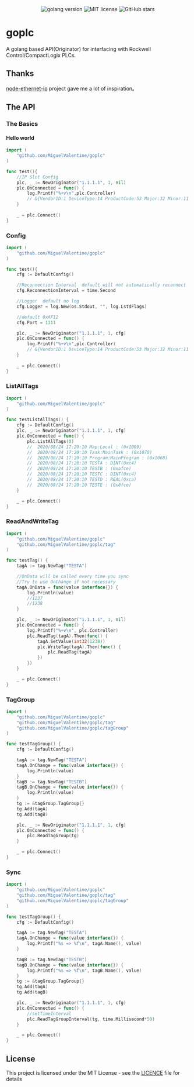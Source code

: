 <div align="center">
    <img src="https://img.shields.io/github/go-mod/go-version/MiguelValentine/goplc?style=flat-square" alt="golang version">
    <img src="https://img.shields.io/github/license/MiguelValentine/goplc?style=flat-square" alt="MIT license"/>
    <img src="https://img.shields.io/github/stars/MiguelValentine/goplc.svg?&amp;style=social&amp;logo=github&amp;label=Stars" alt="GitHub stars">
</div>

# goplc

A golang based API(Originator) for interfacing with Rockwell Control/CompactLogix PLCs.

## Thanks

<a href="https://github.com/cmseaton42/node-ethernet-ip">node-ethernet-ip</a> project gave me a lot of inspiration。

## The API

### The Basics

#### Hello world

```go
import (
    "github.com/MiguelValentine/goplc"
)

func test(){
    //IP Slot Config
    plc, _ := NewOriginator("1.1.1.1", 1, nil)
    plc.OnConnected = func() {
        log.Printf("%+v\n",plc.Controller)
        // &{VendorID:1 DeviceType:14 ProductCode:53 Major:32 Minor:11 Status:12400 SerialNumber:1881423856 Version:32.11 Name:Emulator R32.11}
    }
    
    _ = plc.Connect()
}
```

### Config

```go
import (
    "github.com/MiguelValentine/goplc"
)

func test(){
    cfg := DefaultConfig()

    //Reconnection Interval  default will not automatically reconnect
    cfg.ReconnectionInterval = time.Second

    //Logger  default no log
    cfg.Logger = log.New(os.Stdout, "", log.LstdFlags)

    //default 0xAF12
    cfg.Port = 1111

    plc, _ := NewOriginator("1.1.1.1", 1, cfg)
    plc.OnConnected = func() {
        log.Printf("%+v\n",plc.Controller)
        // &{VendorID:1 DeviceType:14 ProductCode:53 Major:32 Minor:11 Status:12400 SerialNumber:1881423856 Version:32.11 Name:Emulator R32.11}
    }
    
    _ = plc.Connect()
}
```

### ListAllTags

```go
import (
    "github.com/MiguelValentine/goplc"
)

func testListAllTags() {
    cfg := DefaultConfig()
    plc, _ := NewOriginator("1.1.1.1", 1, cfg)
    plc.OnConnected = func() {
        plc.ListAllTags(0)
        //  2020/08/24 17:20:10 Map:Local : (0x1069)
        //  2020/08/24 17:20:10 Task:MainTask : (0x1070)
        //  2020/08/24 17:20:10 Program:MainProgram : (0x1068)
        //  2020/08/24 17:20:10 TESTA : DINT(0xc4)
        //  2020/08/24 17:20:10 TESTB : (0xafce)
        //  2020/08/24 17:20:10 TESTC : DINT(0xc4)
        //  2020/08/24 17:20:10 TESTD : REAL(0xca)
        //  2020/08/24 17:20:10 TESTE : (0x8fce)
    }

    _ = plc.Connect()
}
```

### ReadAndWriteTag

```go
import (
    "github.com/MiguelValentine/goplc"
    "github.com/MiguelValentine/goplc/tag"
)

func testTag() {
    tagA := tag.NewTag("TESTA")

    //OnData will be called every time you sync
    //Try to use OnChange if not necessary
    tagA.OnData = func(value interface{}) {
        log.Println(value)
        //1237
        //1238
    }

    plc, _ := NewOriginator("1.1.1.1", 1, nil)
    plc.OnConnected = func() {
        log.Printf("%+v\n", plc.Controller)
        plc.ReadTag(tagA).Then(func() {
            tagA.SetValue(int32(1238))
            plc.WriteTag(tagA).Then(func() {
                plc.ReadTag(tagA)
            })
        })
    }

    _ = plc.Connect()
}
```

### TagGroup

```go
import (
    "github.com/MiguelValentine/goplc"
    "github.com/MiguelValentine/goplc/tag"
    "github.com/MiguelValentine/goplc/tagGroup"
)

func testTagGroup() {
    cfg := DefaultConfig()

    tagA := tag.NewTag("TESTA")
    tagA.OnChange = func(value interface{}) {
        log.Println(value)
    }
    tagB := tag.NewTag("TESTB")
    tagB.OnChange = func(value interface{}) {
        log.Println(value)
    }
    tg := &tagGroup.TagGroup{}
    tg.Add(tagA)
    tg.Add(tagB)

    plc, _ := NewOriginator("1.1.1.1", 1, cfg)
    plc.OnConnected = func() {
        plc.ReadTagGroup(tg)
    }

    _ = plc.Connect()
}
```

### Sync

```go
import (
    "github.com/MiguelValentine/goplc"
    "github.com/MiguelValentine/goplc/tag"
    "github.com/MiguelValentine/goplc/tagGroup"
)

func testTagGroup() {
    cfg := DefaultConfig()

    tagA := tag.NewTag("TESTA")
    tagA.OnChange = func(value interface{}) {
        log.Printf("%s => %f\n", tagA.Name(), value)
    }

    tagB := tag.NewTag("TESTB")
    tagB.OnChange = func(value interface{}) {
        log.Printf("%s => %f\n", tagB.Name(), value)
    }
    tg := &tagGroup.TagGroup{}
    tg.Add(tagA)
    tg.Add(tagB)

    plc, _ := NewOriginator("1.1.1.1", 1, cfg)
    plc.OnConnected = func() {
        //setTimeInterval
        plc.ReadTagGroupInterval(tg, time.Millisecond*50)
    }

    _ = plc.Connect()
}
```


## License

This project is licensed under the MIT License - see the [LICENCE](https://github.com/MiguelValentine/goplc/blob/master/LICENSE) file for details